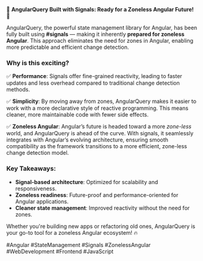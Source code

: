 🚀 **AngularQuery Built with Signals: Ready for a Zoneless Angular Future!** 🚀

AngularQuery, the powerful state management library for Angular, has been fully built using **#signals** — making it inherently **prepared for zoneless Angular**. This approach eliminates the need for zones in Angular, enabling more predictable and efficient change detection.

### Why is this exciting?

✅ **Performance**: Signals offer fine-grained reactivity, leading to faster updates and less overhead compared to traditional change detection methods. 

✅ **Simplicity**: By moving away from zones, AngularQuery makes it easier to work with a more declarative style of reactive programming. This means cleaner, more maintainable code with fewer side effects.

✅ **Zoneless Angular**: Angular’s future is headed toward a more *zone-less* world, and AngularQuery is ahead of the curve. With signals, it seamlessly integrates with Angular’s evolving architecture, ensuring smooth compatibility as the framework transitions to a more efficient, zone-less change detection model.

### Key Takeaways:
- **Signal-based architecture**: Optimized for scalability and responsiveness.
- **Zoneless readiness**: Future-proof and performance-oriented for Angular applications.
- **Cleaner state management**: Improved reactivity without the need for zones.

Whether you're building new apps or refactoring old ones, AngularQuery is your go-to tool for a zoneless Angular ecosystem! 🔥

#Angular #StateManagement #Signals #ZonelessAngular #WebDevelopment #Frontend #JavaScript
